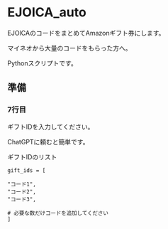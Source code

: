 # EJOICA_auto
EJOICAのコードをまとめてAmazonギフト券にします。

マイネオから大量のコードをもらった方へ。

Pythonスクリプトです。

## 準備

### 7行目
ギフトIDを入力してください。

ChatGPTに頼むと簡単です。

ギフトIDのリスト  

    gift_ids = [     
    
    "コード1",
    "コード2",
    "コード3",
    
    # 必要な数だけコードを追加してください
    ]  
